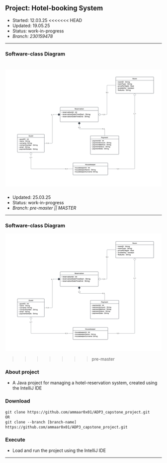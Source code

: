 ## Project: 	Hotel-booking System
- Started: 	12.03.25
<<<<<<< HEAD
- Updated: 	19.05.25
- Status: 	work-in-progress
- _Branch:	230159478_
---

### Software-class Diagram
!["class_diagram.png"](class_diagram.png) 
=======
- Updated: 	25.03.25
- Status: 	work-in-progress
- _Branch:	pre-master || MASTER_
---

### Software-class Diagram
!["Software class Diagram for Hotel booking System"](./class_diagram.png)
>>>>>>> pre-master


### About project
- A Java project for managing a hotel-reservation system, created using the IntelliJ IDE 


### Download
```
git clone https://github.com/ammaar0x01/ADP3_capstone_project.git
OR
git clone --branch [branch-name] https://github.com/ammaar0x01/ADP3_capstone_project.git
```


### Execute
- Load and run the project using the IntelliJ IDE
---
